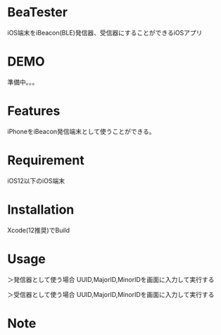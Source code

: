 # BeaTester 
iOS端末をiBeacon(BLE)発信器、受信器にすることができるiOSアプリ
 
# DEMO
 
準備中。。。
 
# Features
 
iPhoneをiBeacon発信端末として使うことができる。
 
# Requirement
 
iOS12以下のiOS端末
 
# Installation
 
Xcode(12推奨)でBuild
 
# Usage
 
 ＞発信器として使う場合
UUID,MajorID,MinorIDを画面に入力して実行する
 
  ＞受信器として使う場合
UUID,MajorID,MinorIDを画面に入力して実行する

# Note
 


